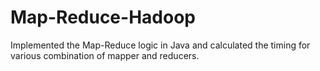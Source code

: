Map-Reduce-Hadoop
=================

Implemented the Map-Reduce logic in Java and calculated the timing for various combination of mapper and reducers.
